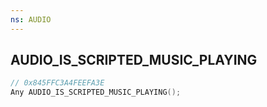 ```yaml
---
ns: AUDIO
---
```

## AUDIO_IS_SCRIPTED_MUSIC_PLAYING

```c
// 0x845FFC3A4FEEFA3E
Any AUDIO_IS_SCRIPTED_MUSIC_PLAYING();
```

